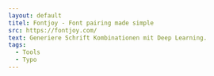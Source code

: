 ```yaml
---
layout: default
titel: Fontjoy - Font pairing made simple
src: https://fontjoy.com/
text: Generiere Schrift Kombinationen mit Deep Learning.
tags:
  - Tools
  - Typo
---
```

